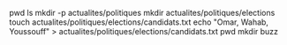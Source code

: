 pwd
ls
mkdir -p actualites/politiques
mkdir actualites/politiques/elections
touch actualites/politiques/elections/candidats.txt
echo "Omar, Wahab, Youssouff" > actualites/politiques/elections/candidats.txt
pwd
mkdir buzz